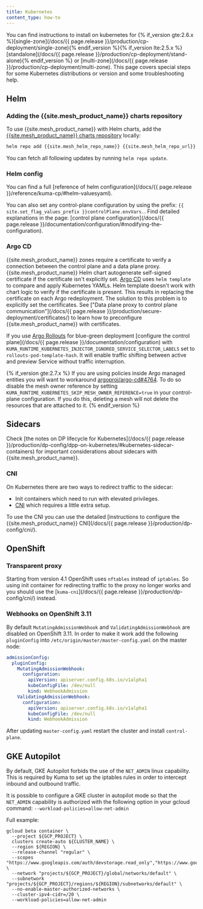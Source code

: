 ```yaml
---
title: Kubernetes
content_type: how-to
---
```


You can find instructions to install on kubernetes for {% if_version gte:2.6.x %}[single-zone](/docs/{{ page.release }}/production/cp-deployment/single-zone){% endif_version %}{% if_version lte:2.5.x %}[standalone](/docs/{{ page.release }}/production/cp-deployment/stand-alone){% endif_version %} or [multi-zone](/docs/{{ page.release }}/production/cp-deployment/multi-zone).
This page covers special steps for some Kubernetes distributions or version and some troubleshooting help.

## Helm

### Adding the {{site.mesh_product_name}} charts repository

To use {{site.mesh_product_name}} with Helm charts, add the [{{site.mesh_product_name}} charts repository]({{site.mesh_helm_repo_url}}) locally:

```sh
helm repo add {{site.mesh_helm_repo_name}} {{site.mesh_helm_repo_url}}
```

You can fetch all following updates by running `helm repo update`.

### Helm config

You can find a full [reference of helm configuration](/docs/{{ page.release }}/reference/kuma-cp/#helm-valuesyaml).

You can also set any control-plane configuration by using the prefix: `{{ site.set_flag_values_prefix }}controlPlane.envVars.`. Find detailed explanations in the page: [control plane configuration](/docs/{{ page.release }}/documentation/configuration/#modifying-the-configuration).

### Argo CD

{{site.mesh_product_name}} zones require a certificate to verify a connection between the control plane and a data plane proxy.
{{site.mesh_product_name}} Helm chart autogenerate self-signed certificate if the certificate isn't explicitly set.
[Argo CD](https://argo-cd.readthedocs.io/en/stable/) uses `helm template` to compare and apply Kubernetes YAMLs.
Helm template doesn't work with chart logic to verify if the certificate is present.
This results in replacing the certificate on each Argo redeployment.
The solution to this problem is to explicitly set the certificates.
See ["Data plane proxy to control plane communication"](/docs/{{ page.release }}/production/secure-deployment/certificates/) to learn how to preconfigure {{site.mesh_product_name}} with certificates.

If you use [Argo Rollouts](https://argoproj.github.io/rollouts/) for blue-green deployment [configure the control plane](/docs/{{ page.release }}/documentation/configuration) with `KUMA_RUNTIME_KUBERNETES_INJECTOR_IGNORED_SERVICE_SELECTOR_LABELS` set to `rollouts-pod-template-hash`.
It will enable traffic shifting between active and preview Service without traffic interruption.

{% if_version gte:2.7.x %}
If you are using policies inside Argo managed entities you will want to workaround [argoproj/argo-cd#4764](https://github.com/argoproj/argo-cd/issues/4764).
To do so disable the mesh owner reference by setting `KUMA_RUNTIME_KUBERNETES_SKIP_MESH_OWNER_REFERENCE=true` in your control-plane configuration.
If you do this, deleting a mesh will not delete the resources that are attached to it.
{% endif_version %}

## Sidecars

Check [the notes on DP lifecycle for Kubernetes](/docs/{{ page.release }}/production/dp-config/dpp-on-kubernetes/#kubernetes-sidecar-containers)
for important considerations about sidecars with {{site.mesh_product_name}}.

### CNI

On Kubernetes there are two ways to redirect traffic to the sidecar:

- Init containers which need to run with elevated privileges.
- [CNI](https://kubernetes.io/docs/concepts/extend-kubernetes/compute-storage-net/network-plugins/) which requires a little extra setup.

To use the CNI you can use the detailed [instructions to configure the {{site.mesh_product_name}} CNI](/docs/{{ page.release }}/production/dp-config/cni/). 

## OpenShift

### Transparent proxy

Starting from version 4.1 OpenShift uses `nftables` instead of `iptables`.
So using init container for redirecting traffic to the proxy no longer works and you should use the [`kuma-cni`](/docs/{{ page.release }}/production/dp-config/cni/) instead.

### Webhooks on OpenShift 3.11

By default `MutatingAdmissionWebhook` and `ValidatingAdmissionWebhook` are disabled on OpenShift 3.11.
In order to make it work add the following `pluginConfig` into `/etc/origin/master/master-config.yaml` on the master node:

```yaml
admissionConfig:
  pluginConfig:
    MutatingAdmissionWebhook:
      configuration:
        apiVersion: apiserver.config.k8s.io/v1alpha1
        kubeConfigFile: /dev/null
        kind: WebhookAdmission
    ValidatingAdmissionWebhook:
      configuration:
        apiVersion: apiserver.config.k8s.io/v1alpha1
        kubeConfigFile: /dev/null
        kind: WebhookAdmission
```

After updating `master-config.yaml` restart the cluster and install `control-plane`.

## GKE Autopilot

By default, GKE Autopilot forbids the use of the `NET_ADMIN` linux capability. This is required by Kuma to set up the iptables rules in order to intercept inbound and outbound traffic. 

It is possible to configure a GKE cluster in autopilot mode so that the `NET_ADMIN` capability is authorized with the following option in your gcloud command: `--workload-policies=allow-net-admin`

Full example:
```shell
gcloud beta container \
  --project ${GCP_PROJECT} \
  clusters create-auto ${CLUSTER_NAME} \
  --region ${REGION} \
  --release-channel "regular" \
  --scopes "https://www.googleapis.com/auth/devstorage.read_only","https://www.googleapis.com/auth/logging.write","https://www.googleapis.com/auth/monitoring","https://www.googleapis.com/auth/servicecontrol","https://www.googleapis.com/auth/service.management.readonly","https://www.googleapis.com/auth/trace.append" \
  --network "projects/${GCP_PROJECT}/global/networks/default" \
  --subnetwork "projects/${GCP_PROJECT}/regions/${REGION}/subnetworks/default" \
  --no-enable-master-authorized-networks \
  --cluster-ipv4-cidr=/20 \
  --workload-policies=allow-net-admin
```
